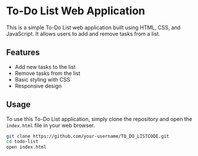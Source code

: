 # To-Do List Web Application

This is a simple To-Do List web application built using HTML, CSS, and JavaScript. It allows users to add and remove tasks from a list.

## Features

- Add new tasks to the list
- Remove tasks from the list
- Basic styling with CSS
- Responsive design



## Usage

To use this To-Do List application, simply clone the repository and open the `index.html` file in your web browser.

```bash
git clone https://github.com/your-username/TO_DO_LISTCODE.git
cd todo-list
open index.html
